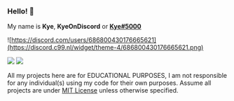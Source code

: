 ### Hello! 👋
My name is **Kye**, **KyeOnDiscord** or [**Kye#5000**](https://discord.com/users/686800430176665621)

![https://discord.com/users/686800430176665621](https://discord.c99.nl/widget/theme-4/686800430176665621.png)

![](https://github-readme-stats.vercel.app/api?username=kyeondiscord&show_icons=true&include_all_commits=true&theme=dark)
![](https://github-readme-stats.vercel.app/api/top-langs/?username=kyeondiscord&layout=compact&theme=dark)


All my projects here are for EDUCATIONAL PURPOSES, I am not responsible for any individual(s) using my code for their own purposes. Assume all projects are under [MIT License](https://opensource.org/licenses/MIT) unless otherwise specified.
